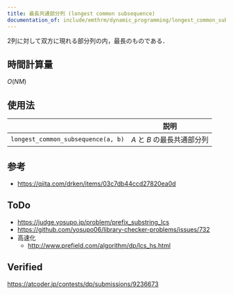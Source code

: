 ```yaml
---
title: 最長共通部分列 (longest common subsequence)
documentation_of: include/emthrm/dynamic_programming/longest_common_subsequence.hpp
---
```


2列に対して双方に現れる部分列の内，最長のものである．


## 時間計算量

$O(NM)$


## 使用法

||説明|
|:--:|:--:|
|`longest_common_subsequence(a, b)`|$A$ と $B$ の最長共通部分列|


## 参考

- https://qiita.com/drken/items/03c7db44ccd27820ea0d


## ToDo

- https://judge.yosupo.jp/problem/prefix_substring_lcs
- https://github.com/yosupo06/library-checker-problems/issues/732
- 高速化
  - http://www.prefield.com/algorithm/dp/lcs_hs.html


## Verified

https://atcoder.jp/contests/dp/submissions/9236673
